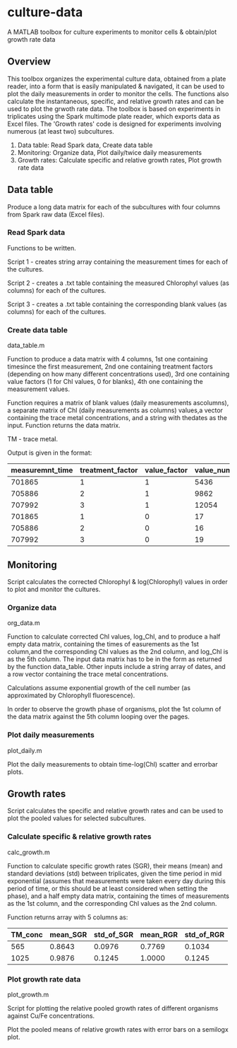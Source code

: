 # culture-data
A MATLAB toolbox for culture experiments to monitor cells &amp; obtain/plot growth rate data 

## Overview
This toolbox organizes the experimental culture data, obtained from a plate reader, into a form that is easily manipulated & navigated, it can be used to plot the daily measurements in order to monitor the cells. The functions also calculate the instantaneous, specific, and relative growth rates and can be used to plot the grwoth rate data. 
The toolbox is based on experiments in triplicates using the Spark multimode plate reader, which exports data as Excel files. The 'Growth rates' code is designed for experiments involving numerous (at least two) subcultures. 

1. Data table: Read Spark data, Create data table 
1. Monitoring: Organize data, Plot daily/twice daily measurements
1. Growth rates: Calculate specific and relative growth rates, Plot growth rate data
  
## Data table 

Produce a long data matrix for each of the subcultures with four columns from Spark raw data (Excel files). 

### Read Spark data 

Functions to be written. 

Script 1 - creates string array containing the measurement times for each of the cultures. 

Script 2 - creates a .txt table containing the measured Chlorophyl values (as columns) for each of the cultures. 

Script 3 - creates a .txt table containing the corresponding blank values (as columns) for each of the cultures. 

### Create data table

data_table.m

Function to produce a data matrix with 4 columns, 1st one containing timesince the first measurement, 2nd one containing treatment factors (depending on how many different concentrations used), 3rd one containing value factors (1 for Chl values, 0 for blanks), 4th one containing the measurement values.

Function requires a matrix of blank values (daily measurements ascolumns), a separate matrix of Chl (daily measurements as columns) values,a vector containing the trace metal concentrations, and a string with thedates as the input. Function returns the data matrix.

TM - trace metal. 

Output is given in the format: 

measuremnt_time | treatment_factor | value_factor | value_num
--------------- | ---------------- | ------------ | --------- 
701865 | 1 | 1 | 5436
705886 | 2 | 1 | 9862
707992 | 3 | 1 | 12054
701865 | 1 | 0 | 17
705886 | 2 | 0 | 16
707992 | 3 | 0 | 19

## Monitoring

Script calculates the corrected Chlorophyl & log(Chlorophyl) values in order to plot and monitor the cultures. 

### Organize data 

org_data.m

Function to calculate corrected Chl values, log_Chl, and to produce a half empty data matrix, containing the times of easurements as the 1st column,and the corresponding Chl values as the 2nd column, and log_Chl is as the 5th column. The input data matrix has to be in the form as returned by the function data_table. Other inputs include a string array of dates, and a row vector containing the trace metal concentrations.

Calculations assume exponential growth of the cell number (as approximated by Chlorophyll fluorescence).

In order to observe the growth phase of organisms, plot the 1st column of the data matrix against the 5th column looping over the pages.

### Plot daily measurements

plot_daily.m

Plot the daily measurements to obtain time-log(Chl) scatter and errorbar plots.

## Growth rates

Script calculates the specific and relative growth rates and can be used to plot the pooled values for selected subcultures. 

### Calculate specific & relative growth rates

calc_growth.m

Function to calculate specific growth rates (SGR), their means (mean) and standard deviations (std) between triplicates, given the time period in mid exponential (assumes that measurements were taken every day during this period of time, or this should be at least considered when setting the phase), and a half empty data matrix, containing the times of measurements as the 1st column, and the corresponding Chl values as the 2nd column.

Function returns array with 5 columns as: 

TM_conc | mean_SGR | std_of_SGR | mean_RGR | std_of_RGR
------- | -------- | ---------- | -------- | ---------- 
565 | 0.8643 | 0.0976 | 0.7769 | 0.1034
1025 | 0.9876 | 0.1245 | 1.0000 | 0.1245

### Plot growth rate data

plot_growth.m

Script for plotting the relative pooled growth rates of different organisms against Cu/Fe concentrations.

Plot the pooled means of relative growth rates with error bars on a semilogx plot.
